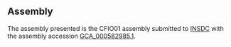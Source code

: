 

Assembly
--------

The assembly presented is the CFIO01 assembly submitted to
[INSDC](http://www.insdc.org) with the assembly accession
[GCA\_000582985.1](http://www.ebi.ac.uk/ena/data/view/GCA_000582985.1).
